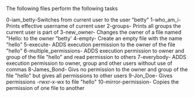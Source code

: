 
The following files perform the following tasks

0-iam_betty-Switches from current user to the user "betty"
1-who_am_i- Prints effective username of current user
2-groups- Prints all groups the current user is part of
3-new_owner- Changes the owner of a file named "Hello: to the owner "betty'
4-empty- Create an empty file with the name "hello"
5-execute- ADDS execution permission to the owner of the file "hello"
6-multiple_permissions- ADDS execution permission to owner and group of the file "hello" and read permission to others
7-everybody- ADDS execution permission to owner, group and other users without use of commas
8-James_Bond- Givs no permission to the owner and group of the file "hello" but gives all permissions to other users
9-Jon_Doe- Gives permissions -rwxr-x-wx to file "hello"
10-mirror-permission- Copies the permission of one file to another
